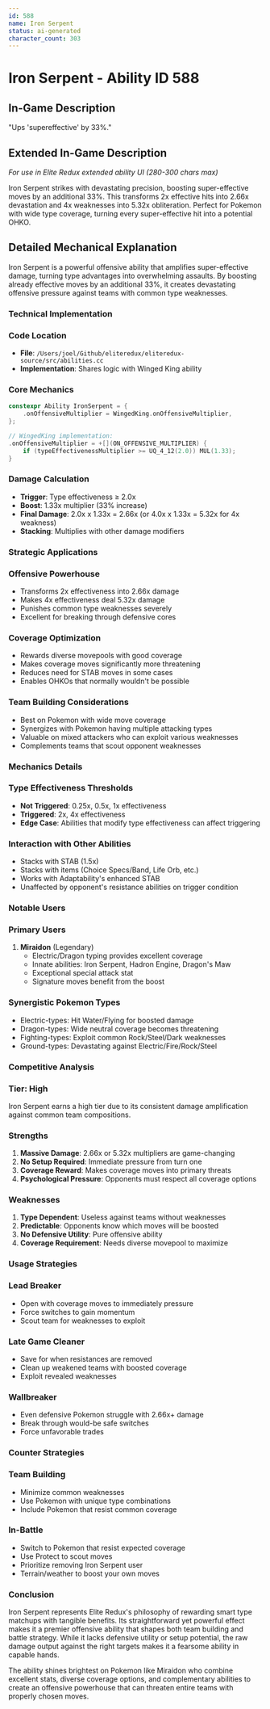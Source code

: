 ```yaml
---
id: 588
name: Iron Serpent
status: ai-generated
character_count: 303
---
```


# Iron Serpent - Ability ID 588

## In-Game Description
"Ups 'supereffective' by 33%."

## Extended In-Game Description
*For use in Elite Redux extended ability UI (280-300 chars max)*

Iron Serpent strikes with devastating precision, boosting super-effective moves by an additional 33%. This transforms 2x effective hits into 2.66x devastation and 4x weaknesses into 5.32x obliteration. Perfect for Pokemon with wide type coverage, turning every super-effective hit into a potential OHKO.

## Detailed Mechanical Explanation

Iron Serpent is a powerful offensive ability that amplifies super-effective damage, turning type advantages into overwhelming assaults. By boosting already effective moves by an additional 33%, it creates devastating offensive pressure against teams with common type weaknesses.

### Technical Implementation

### Code Location
- **File**: `/Users/joel/Github/eliteredux/eliteredux-source/src/abilities.cc`
- **Implementation**: Shares logic with Winged King ability

### Core Mechanics
```cpp
constexpr Ability IronSerpent = {
    .onOffensiveMultiplier = WingedKing.onOffensiveMultiplier,
};

// WingedKing implementation:
.onOffensiveMultiplier = +[](ON_OFFENSIVE_MULTIPLIER) {
    if (typeEffectivenessMultiplier >= UQ_4_12(2.0)) MUL(1.33);
}
```

### Damage Calculation
- **Trigger**: Type effectiveness ≥ 2.0x
- **Boost**: 1.33x multiplier (33% increase)
- **Final Damage**: 2.0x x 1.33x = 2.66x (or 4.0x x 1.33x = 5.32x for 4x weakness)
- **Stacking**: Multiplies with other damage modifiers

### Strategic Applications

### Offensive Powerhouse
- Transforms 2x effectiveness into 2.66x damage
- Makes 4x effectiveness deal 5.32x damage
- Punishes common type weaknesses severely
- Excellent for breaking through defensive cores

### Coverage Optimization
- Rewards diverse movepools with good coverage
- Makes coverage moves significantly more threatening
- Reduces need for STAB moves in some cases
- Enables OHKOs that normally wouldn't be possible

### Team Building Considerations
- Best on Pokemon with wide move coverage
- Synergizes with Pokemon having multiple attacking types
- Valuable on mixed attackers who can exploit various weaknesses
- Complements teams that scout opponent weaknesses

### Mechanics Details

### Type Effectiveness Thresholds
- **Not Triggered**: 0.25x, 0.5x, 1x effectiveness
- **Triggered**: 2x, 4x effectiveness
- **Edge Case**: Abilities that modify type effectiveness can affect triggering

### Interaction with Other Abilities
- Stacks with STAB (1.5x)
- Stacks with items (Choice Specs/Band, Life Orb, etc.)
- Works with Adaptability's enhanced STAB
- Unaffected by opponent's resistance abilities on trigger condition

### Notable Users

### Primary Users
1. **Miraidon** (Legendary)
   - Electric/Dragon typing provides excellent coverage
   - Innate abilities: Iron Serpent, Hadron Engine, Dragon's Maw
   - Exceptional special attack stat
   - Signature moves benefit from the boost

### Synergistic Pokemon Types
- Electric-types: Hit Water/Flying for boosted damage
- Dragon-types: Wide neutral coverage becomes threatening
- Fighting-types: Exploit common Rock/Steel/Dark weaknesses
- Ground-types: Devastating against Electric/Fire/Rock/Steel

### Competitive Analysis

### Tier: High
Iron Serpent earns a high tier due to its consistent damage amplification against common team compositions.

### Strengths
1. **Massive Damage**: 2.66x or 5.32x multipliers are game-changing
2. **No Setup Required**: Immediate pressure from turn one
3. **Coverage Reward**: Makes coverage moves into primary threats
4. **Psychological Pressure**: Opponents must respect all coverage options

### Weaknesses
1. **Type Dependent**: Useless against teams without weaknesses
2. **Predictable**: Opponents know which moves will be boosted
3. **No Defensive Utility**: Pure offensive ability
4. **Coverage Requirement**: Needs diverse movepool to maximize

### Usage Strategies

### Lead Breaker
- Open with coverage moves to immediately pressure
- Force switches to gain momentum
- Scout team for weaknesses to exploit

### Late Game Cleaner
- Save for when resistances are removed
- Clean up weakened teams with boosted coverage
- Exploit revealed weaknesses

### Wallbreaker
- Even defensive Pokemon struggle with 2.66x+ damage
- Break through would-be safe switches
- Force unfavorable trades

### Counter Strategies

### Team Building
- Minimize common weaknesses
- Use Pokemon with unique type combinations
- Include Pokemon that resist common coverage

### In-Battle
- Switch to Pokemon that resist expected coverage
- Use Protect to scout moves
- Prioritize removing Iron Serpent user
- Terrain/weather to boost your own moves

### Conclusion

Iron Serpent represents Elite Redux's philosophy of rewarding smart type matchups with tangible benefits. Its straightforward yet powerful effect makes it a premier offensive ability that shapes both team building and battle strategy. While it lacks defensive utility or setup potential, the raw damage output against the right targets makes it a fearsome ability in capable hands.

The ability shines brightest on Pokemon like Miraidon who combine excellent stats, diverse coverage options, and complementary abilities to create an offensive powerhouse that can threaten entire teams with properly chosen moves.